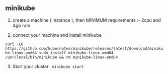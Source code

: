 ## minikube 


1. create a machine ( instance ), then MINIMUM requirements :- 2cpu and 4gb ram

2. connect your machine and install minikube

`curl -LO https://github.com/kubernetes/minikube/releases/latest/download/minikube-linux-amd64
sudo install minikube-linux-amd64 /usr/local/bin/minikube && rm minikube-linux-amd64`


3. Start your cluster
 ` minikube start`
